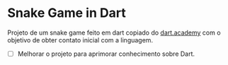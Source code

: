 # Snake Game in Dart

Projeto de um snake game feito em dart copiado do [dart.academy](https://dart.academy/web-games-with-dart-and-the-html5-canvas/) com o objetivo de obter contato inicial com a linguagem.

- [ ] Melhorar o projeto para aprimorar conhecimento sobre Dart.